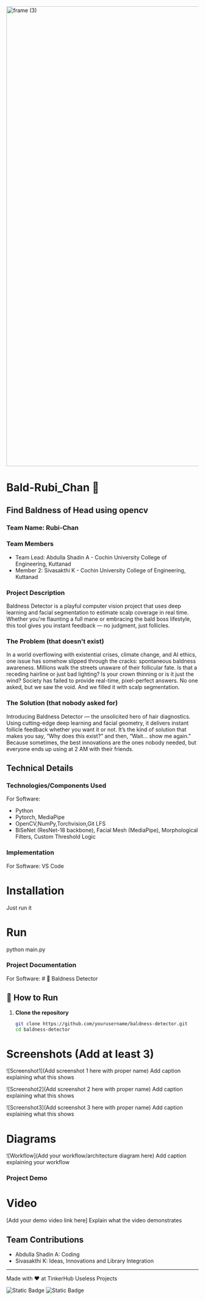 <img width="3188" height="1202" alt="frame (3)" src="https://github.com/user-attachments/assets/517ad8e9-ad22-457d-9538-a9e62d137cd7" />


# Bald-Rubi_Chan 🎯


## Find Baldness of Head using opencv
### Team Name: Rubi-Chan


### Team Members
- Team Lead: Abdulla Shadin A - Cochin University College of Engineering, Kuttanad
- Member 2: Sivasakthi K - Cochin University College of Engineering, Kuttanad


### Project Description
Baldness Detector is a playful computer vision project that uses deep learning and facial segmentation to estimate scalp coverage in real time. Whether you're flaunting a full mane or embracing the bald boss lifestyle, this tool gives you instant feedback — no judgment, just follicles.

### The Problem (that doesn't exist)
In a world overflowing with existential crises, climate change, and AI ethics, one issue has somehow slipped through the cracks: spontaneous baldness awareness. Millions walk the streets unaware of their follicular fate. Is that a receding hairline or just bad lighting? Is your crown thinning or is it just the wind? Society has failed to provide real-time, pixel-perfect answers.
No one asked, but we saw the void. And we filled it with scalp segmentation.

### The Solution (that nobody asked for)
Introducing Baldness Detector — the unsolicited hero of hair diagnostics. Using cutting-edge deep learning and facial geometry, it delivers instant follicle feedback whether you want it or not. It’s the kind of solution that makes you say, “Why does this exist?” and then, “Wait… show me again.”
Because sometimes, the best innovations are the ones nobody needed, but everyone ends up using at 2 AM with their friends.

## Technical Details
### Technologies/Components Used
For Software:
- Python
- Pytorch, MediaPipe
- OpenCV,NumPy,Torchvision,Git LFS
- BiSeNet (ResNet-18 backbone), Facial Mesh (MediaPipe), Morphological Filters, Custom Threshold Logic 


### Implementation
For Software: VS Code
# Installation
Just run it

# Run
python main.py

### Project Documentation
For Software: # 🧠 Baldness Detector
## 🚀 How to Run

1. **Clone the repository**
   ```bash
   git clone https://github.com/yourusername/baldness-detector.git
   cd baldness-detector

# Screenshots (Add at least 3)
![Screenshot1](Add screenshot 1 here with proper name)
Add caption explaining what this shows

![Screenshot2](Add screenshot 2 here with proper name)
Add caption explaining what this shows

![Screenshot3](Add screenshot 3 here with proper name)
Add caption explaining what this shows

# Diagrams
![Workflow](Add your workflow/architecture diagram here)
Add caption explaining your workflow


### Project Demo
# Video
[Add your demo video link here]
Explain what the video demonstrates



## Team Contributions
- Abdulla Shadin A: Coding
- Sivasakthi K: Ideas, Innovations and Library Integration 

---
Made with ❤ at TinkerHub Useless Projects 

![Static Badge](https://img.shields.io/badge/TinkerHub-24?color=%23000000&link=https%3A%2F%2Fwww.tinkerhub.org%2F)
![Static Badge](https://img.shields.io/badge/UselessProjects--25-25?link=https%3A%2F%2Fwww.tinkerhub.org%2Fevents%2FQ2Q1TQKX6Q%2FUseless%2520Projects)
